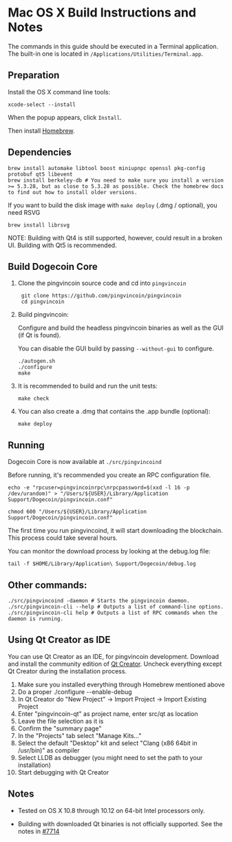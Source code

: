 Mac OS X Build Instructions and Notes
====================================
The commands in this guide should be executed in a Terminal application.
The built-in one is located in `/Applications/Utilities/Terminal.app`.

Preparation
-----------
Install the OS X command line tools:

`xcode-select --install`

When the popup appears, click `Install`.

Then install [Homebrew](https://brew.sh).

Dependencies
----------------------

    brew install automake libtool boost miniupnpc openssl pkg-config protobuf qt5 libevent
    brew install berkeley-db # You need to make sure you install a version >= 5.3.28, but as close to 5.3.28 as possible. Check the homebrew docs to find out how to install older versions.

If you want to build the disk image with `make deploy` (.dmg / optional), you need RSVG

    brew install librsvg

NOTE: Building with Qt4 is still supported, however, could result in a broken UI. Building with Qt5 is recommended.

Build Dogecoin Core
------------------------

1. Clone the pingvincoin source code and cd into `pingvincoin`

        git clone https://github.com/pingvincoin/pingvincoin
        cd pingvincoin

2.  Build pingvincoin:

    Configure and build the headless pingvincoin binaries as well as the GUI (if Qt is found).

    You can disable the GUI build by passing `--without-gui` to configure.

        ./autogen.sh
        ./configure
        make

3.  It is recommended to build and run the unit tests:

        make check

4.  You can also create a .dmg that contains the .app bundle (optional):

        make deploy

Running
-------

Dogecoin Core is now available at `./src/pingvincoind`

Before running, it's recommended you create an RPC configuration file.

    echo -e "rpcuser=pingvincoinrpc\nrpcpassword=$(xxd -l 16 -p /dev/urandom)" > "/Users/${USER}/Library/Application Support/Dogecoin/pingvincoin.conf"

    chmod 600 "/Users/${USER}/Library/Application Support/Dogecoin/pingvincoin.conf"

The first time you run pingvincoind, it will start downloading the blockchain. This process could take several hours.

You can monitor the download process by looking at the debug.log file:

    tail -f $HOME/Library/Application\ Support/Dogecoin/debug.log

Other commands:
-------

    ./src/pingvincoind -daemon # Starts the pingvincoin daemon.
    ./src/pingvincoin-cli --help # Outputs a list of command-line options.
    ./src/pingvincoin-cli help # Outputs a list of RPC commands when the daemon is running.

Using Qt Creator as IDE
------------------------
You can use Qt Creator as an IDE, for pingvincoin development.
Download and install the community edition of [Qt Creator](https://www.qt.io/download/).
Uncheck everything except Qt Creator during the installation process.

1. Make sure you installed everything through Homebrew mentioned above
2. Do a proper ./configure --enable-debug
3. In Qt Creator do "New Project" -> Import Project -> Import Existing Project
4. Enter "pingvincoin-qt" as project name, enter src/qt as location
5. Leave the file selection as it is
6. Confirm the "summary page"
7. In the "Projects" tab select "Manage Kits..."
8. Select the default "Desktop" kit and select "Clang (x86 64bit in /usr/bin)" as compiler
9. Select LLDB as debugger (you might need to set the path to your installation)
10. Start debugging with Qt Creator

Notes
-----

* Tested on OS X 10.8 through 10.12 on 64-bit Intel processors only.

* Building with downloaded Qt binaries is not officially supported. See the notes in [#7714](https://github.com/pingvincoin/pingvincoin/issues/7714)

